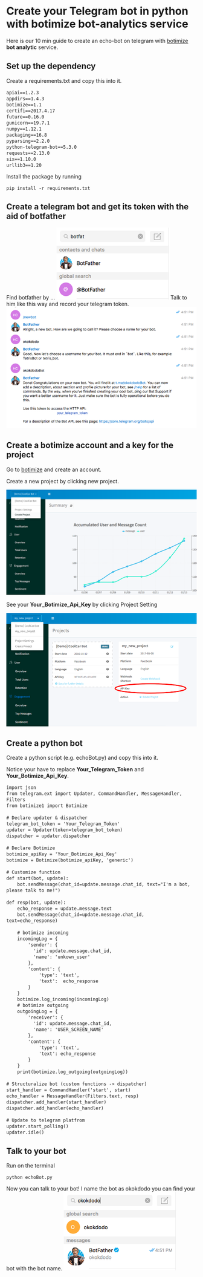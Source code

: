 # Create your Telegram bot in python with botimize bot-analytics service

Here is our 10 min guide to create an echo-bot on telegram with [botimize](http://www.botimize.io) **bot analytic** service.

## Set up the dependency

Create a requirements.txt and copy this into it.
```
apiai==1.2.3
appdirs==1.4.3
botimize==1.1
certifi==2017.4.17
future==0.16.0
gunicorn==19.7.1
numpy==1.12.1
packaging==16.8
pyparsing==2.2.0
python-telegram-bot==5.3.0
requests==2.13.0
six==1.10.0
urllib3==1.20
```

Install the package by running
```
pip install -r requirements.txt
```

## Create a telegram bot and get its token with the aid of botfather

Find botfather by ...
![Botfather](demo/botFather.png)
Talk to him like this way and record your telegram token.
![teleToken](demo/teleToken.png)


## Create a botimize account and a key for the project

Go to [botimize](https://dashboard.botimize.io/register) and create an account.

Create a new project by clicking new project.

![New_project](/demo/botimize_new_project.png)

See your **Your_Botimize_Api_Key** by clicking Project Setting

![Project Setting](demo/botimize_apiKey.png)

## Create a python bot

Create a python script (e.g. echoBot.py) and copy this into it. 

Notice your have to replace **Your_Telegram_Token** and **Your_Botimize_Api_Key**.

```
import json
from telegram.ext import Updater, CommandHandler, MessageHandler, Filters
from botimize1 import Botimize

# Declare updater & dispatcher 
telegram_bot_token = 'Your_Telegram_Token'
updater = Updater(token=telegram_bot_token)
dispatcher = updater.dispatcher

# Declare Botimize
botimize_apiKey = 'Your_Botimize_Api_Key'
botimize = Botimize(botimize_apiKey, 'generic')

# Customize function
def start(bot, update):
    bot.sendMessage(chat_id=update.message.chat_id, text="I'm a bot, please talk to me!")

def resp(bot, update):
    echo_response = update.message.text
    bot.sendMessage(chat_id=update.message.chat_id, text=echo_response)
    
    # botimize incoming
    incomingLog = {
        'sender': {
          'id': update.message.chat_id,
          'name': 'unkown_user'
        },
        'content': {
            'type': 'text', 
            'text':  echo_response
        }
    }
    botimize.log_incoming(incomingLog)
    # botimize outgoing
    outgoingLog = {
        'receiver': {
          'id': update.message.chat_id,
          'name': 'USER_SCREEN_NAME'
        },
        'content': {
            'type': 'text',
            'text': echo_response
        }
    }
    print(botimize.log_outgoing(outgoingLog))

# Structuralize bot (custom functions -> dispatcher)
start_handler = CommandHandler('start', start)
echo_handler = MessageHandler(Filters.text, resp)
dispatcher.add_handler(start_handler)
dispatcher.add_handler(echo_handler)

# Update to telegram platfrom
updater.start_polling()
updater.idle()
```

## Talk to your bot
Run on the terminal
```
python echoBot.py
```
Now you can talk to your bot!
I name the bot as okokdodo you can find your bot with the bot name.
![okokdodo](/demo/okokdodo.png)
